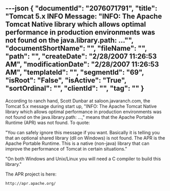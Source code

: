 ---json
{
  "documentId": "2076071791",
  "title": "Tomcat 5.x INFO Message: &quot;INFO: The Apache Tomcat Native library which allows optimal performance in production environments was not found on the java.library.path: ...&quot;",
  "documentShortName": "",
  "fileName": "",
  "path": "",
  "createDate": "2/28/2007 11:26:53 AM",
  "modificationDate": "2/28/2007 11:26:53 AM",
  "templateId": "",
  "segmentId": "69",
  "isRoot": "False",
  "isActive": "True",
  "sortOrdinal": "",
  "clientId": "",
  "tag": ""
}
---

According to ranch hand, Scott Dunbar at saloon.javaranch.com, the Tomcat 5.x message during start up, &quot;INFO: The Apache Tomcat Native library which allows optimal performance in production environments was not found on the java.library.path: ...,&quot; means that the Apache Portable Runtime (APR) was not found. To quote:

&quot;You can safely ignore this message if you want. Basically it is telling you that an optional shared library (dll on Windows) is not found. The APR is the Apache Portable Runtime. This is a native (non-java) library that can improve the performance of Tomcat in certain situations.&quot;

&quot;On both Windows and Unix/Linux you will need a C compiler to build this library.&quot;

The APR project is here:

    http://apr.apache.org/
